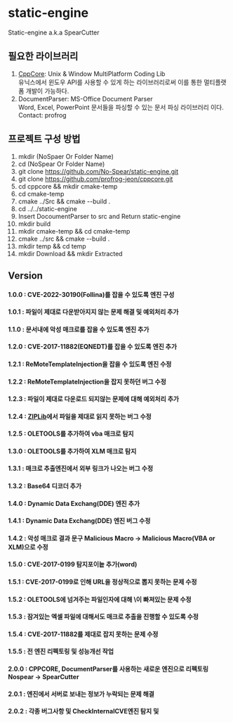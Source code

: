 # static-engine
Static-engine a.k.a SpearCutter

## 필요한 라이브러리 
1. [CppCore](https://github.com/profrog-jeon/cppcore): Unix & Window MultiPlatform Coding Lib  
유닉스에서 윈도우 API를 사용할 수 있게 하는 라이브러리로써 이를 통한 멀티플랫폼 개발이 가능하다.</br>
2. DocumentParser: MS-Office Document Parser   
Word, Excel, PowerPoint 문서들을 파싱할 수 있는 문서 파싱 라이브러리 이다.
Contact: profrog</br>

## 프로젝트 구성 방법
1. mkdir (NoSpaer Or Folder Name)
2. cd (NoSpear Or Folder Name)
3. git clone https://github.com/No-Spear/static-engine.git
4. git clone https://github.com/profrog-jeon/cppcore.git
5. cd cppcore && mkdir cmake-temp
6. cd cmake-temp
7. cmake ../Src && cmake --build .
8. cd ../../static-engine
9. Insert DocoumentParser to src and Return static-engine
10. mkdir build
11. mkdir cmake-temp && cd cmake-temp
12. cmake ../src && cmake --build .
13. mkdir temp && cd temp
14. mkdir Download && mkdir Extracted


## Version
#### 1.0.0 : CVE-2022-30190(Follina)를 잡을 수 있도록 엔진 구성</br>
#### 1.0.1 : 파일이 제대로 다운받아지지 않는 문제 해결 및 예외처리 추가</br>
#### 1.1.0 : 문서내에 악성 매크로를 잡을 수 있도록 엔진 추가</br>
#### 1.2.0 : CVE-2017-11882(EQNEDT)를 잡을 수 있도록 엔진 추가</br>
#### 1.2.1 : ReMoteTemplateInjection을 잡을 수 있도록 엔진 수정</br>
#### 1.2.2 : ReMoteTemplateInjection을 잡지 못하던 버그 수정</br>
#### 1.2.3 : 파일이 제대로 다운로드 되지않는 문제에 대해 예외처리 추가</br>
#### 1.2.4 : [ZIPLib](https://github.com/kuba--/zip)에서 파일을 제대로 읽지 못하는 버그 수정 </br>
#### 1.2.5 : OLETOOLS를 추가하여 vba 매크로 탐지</br>
#### 1.3.0 : OLETOOLS를 추가하여 XLM 매크로 탐지</br>
#### 1.3.1 : 매크로 추출엔진에서 외부 링크가 나오는 버그 수정</br>
#### 1.3.2 : Base64 디코더 추가 </br>
#### 1.4.0 : Dynamic Data Exchang(DDE) 엔진 추가</br>
#### 1.4.1 : Dynamic Data Exchang(DDE) 엔진 버그 수정</br>
#### 1.4.2 : 악성 매크로 결과 문구 Malicious Macro -> Malicious Macro(VBA or XLM)으로 수정</br>
#### 1.5.0 : CVE-2017-0199 탐지포이늩 추가(word)</br>
#### 1.5.1 : CVE-2017-0199로 인해 URL을 정상적으로 뽑지 못하는 문제 수정</br>
#### 1.5.2 : OLETOOLS에 넘겨주는 파일인자에 대해 \이 빠져있는 문제 수정</br>
#### 1.5.3 : 잠겨있는 엑셀 파일에 대해서도 매크로 추출을 진행할 수 있도록 수정</br>
#### 1.5.4 : CVE-2017-11882를 제대로 잡지 못하는 문제 수정</br>
#### 1.5.5 : 전 엔진 리펙토링 및 성능개선 작업</br>
#### 2.0.0 : CPPCORE, DocumentParser를 사용하는 새로운 엔진으로 리펙토링 Nospear -> SpearCutter </br>
#### 2.0.1 : 엔진에서 서버로 보내는 정보가 누락되는 문제 해결</br>
#### 2.0.2 : 각종 버그사항 및 CheckInternalCVE엔진 탐지 및 </br>

